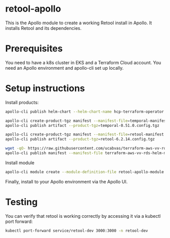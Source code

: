 # retool-apollo
This is the Apollo module to create a working Retool install in Apollo. It installs Retool and its dependencies.

# Prerequisites
You need to have a k8s cluster in EKS and a Terraform Cloud account.
You need an Apollo environment and apollo-cli set up locally.

# Setup instructions
Install products:
```bash
apollo-cli publish helm-chart --helm-chart-name hcp-terraform-operator --helm-chart-version 2.7.1 --helm-repository-url "https://helm.releases.hashicorp.com" --maven-coordinate "corp.hashicorp:hcp-terraform-operator:2.7.1"

apollo-cli create-product-tgz manifest --manifest-file=temporal-manifest.yaml
apollo-cli publish artifact --product-tgz=temporal-0.51.0.config.tgz

apollo-cli create-product-tgz manifest --manifest-file=retool-manifest.yaml
apollo-cli publish artifact --product-tgz=retool-6.2.14.config.tgz

wget -qO- https://raw.githubusercontent.com/ucabvas/terraform-aws-vv-rds/main/charts/terraform-aws-vv-rds-helm/deployment/manifest.yml > terraform-aws-vv-rds-helm-manifest.yml
apollo-cli publish manifest --manifest-file terraform-aws-vv-rds-helm-manifest.yml
```
Install module
```bash
apollo-cli module create --module-definition-file retool-apollo-module.yaml
```

Finally, install to your Apollo environment via the Apollo UI.

# Testing

You can verify that retool is working correctly by accessing it via a kubectl port forward:
```bash
kubectl port-forward service/retool-dev 3000:3000 -n retool-dev
```

